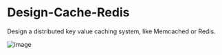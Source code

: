 # Design-Cache-Redis
Design a distributed key value caching system, like Memcached or Redis.

![image](https://github.com/Mugdha-Hazra/Design-Cache-Redis/assets/63424869/bf195677-617e-466e-8054-436d017422ee)

